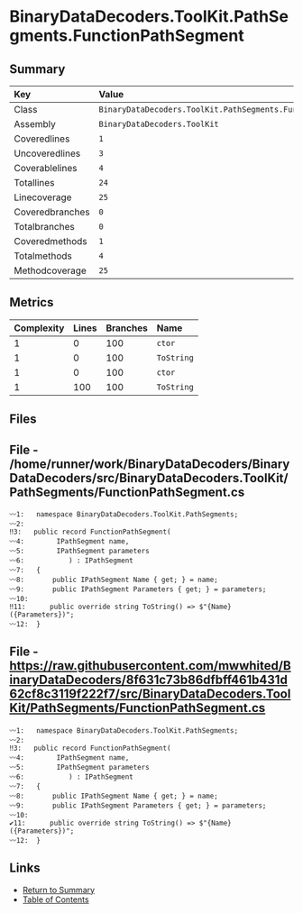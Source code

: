 ﻿# BinaryDataDecoders.ToolKit.PathSegments.FunctionPathSegment

## Summary

| Key             | Value                                                         |
| :-------------- | :------------------------------------------------------------ |
| Class           | `BinaryDataDecoders.ToolKit.PathSegments.FunctionPathSegment` |
| Assembly        | `BinaryDataDecoders.ToolKit`                                  |
| Coveredlines    | `1`                                                           |
| Uncoveredlines  | `3`                                                           |
| Coverablelines  | `4`                                                           |
| Totallines      | `24`                                                          |
| Linecoverage    | `25`                                                          |
| Coveredbranches | `0`                                                           |
| Totalbranches   | `0`                                                           |
| Coveredmethods  | `1`                                                           |
| Totalmethods    | `4`                                                           |
| Methodcoverage  | `25`                                                          |

## Metrics

| Complexity | Lines | Branches | Name       |
| :--------- | :---- | :------- | :--------- |
| 1          | 0     | 100      | `ctor`     |
| 1          | 0     | 100      | `ToString` |
| 1          | 0     | 100      | `ctor`     |
| 1          | 100   | 100      | `ToString` |

## Files

## File - /home/runner/work/BinaryDataDecoders/BinaryDataDecoders/src/BinaryDataDecoders.ToolKit/PathSegments/FunctionPathSegment.cs

```CSharp
〰1:   namespace BinaryDataDecoders.ToolKit.PathSegments;
〰2:   
‼3:   public record FunctionPathSegment(
〰4:        IPathSegment name,
〰5:        IPathSegment parameters
〰6:           ) : IPathSegment
〰7:   {
〰8:       public IPathSegment Name { get; } = name;
〰9:       public IPathSegment Parameters { get; } = parameters;
〰10:  
‼11:      public override string ToString() => $"{Name}({Parameters})";
〰12:  }
```

## File - https://raw.githubusercontent.com/mwwhited/BinaryDataDecoders/8f631c73b86dfbff461b431d62cf8c3119f222f7/src/BinaryDataDecoders.ToolKit/PathSegments/FunctionPathSegment.cs

```CSharp
〰1:   namespace BinaryDataDecoders.ToolKit.PathSegments;
〰2:   
‼3:   public record FunctionPathSegment(
〰4:        IPathSegment name,
〰5:        IPathSegment parameters
〰6:           ) : IPathSegment
〰7:   {
〰8:       public IPathSegment Name { get; } = name;
〰9:       public IPathSegment Parameters { get; } = parameters;
〰10:  
✔11:      public override string ToString() => $"{Name}({Parameters})";
〰12:  }
```

## Links

* [Return to Summary](Summary.md)
* [Table of Contents](../TOC.md)


